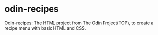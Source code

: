 # odin-recipes

Odin-recipes: The HTML project from The Odin Project(TOP), to create a recipe menu with basic HTML and CSS.
